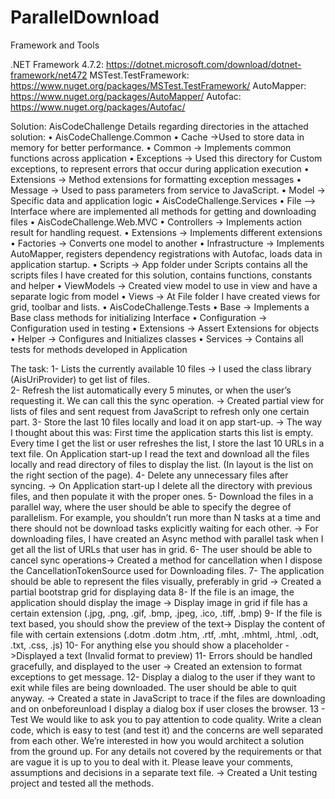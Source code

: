 # ParallelDownload

Framework and Tools

.NET Framework 4.7.2: https://dotnet.microsoft.com/download/dotnet-framework/net472
MSTest.TestFramework: https://www.nuget.org/packages/MSTest.TestFramework/
AutoMapper: https://www.nuget.org/packages/AutoMapper/
Autofac: https://www.nuget.org/packages/Autofac/

Solution: AisCodeChallenge
Details regarding directories in the attached solution:
•	AisCodeChallenge.Common
•	Cache ->Used to store data in memory for better performance. 
•	Common -> Implements common functions across application
•	Exceptions -> Used this directory for Custom exceptions, to represent errors that occur during application execution
•	Extensions -> Method extensions for formatting exception messages
•	Message -> Used to pass parameters from service to JavaScript.
•	Model -> Specific data and application logic
•	AisCodeChallenge.Services
•	File –> Interface where are implemented all methods for getting and downloading files
•	AisCodeChallenge.Web.MVC
•	Controllers -> Implements action result for handling request.
•	Extensions -> Implements different extensions 
•	Factories -> Converts one model to another
•	Infrastructure -> Implements AutoMapper, registers dependency registrations with Autofac, loads data in application startup.
•	Scripts -> App folder under Scripts contains all the scripts files I have created for this solution, contains functions, constants and helper
•	ViewModels -> Created view model to use in view and have a separate logic from model
•	Views -> At File folder I have created views for grid, toolbar and lists.
•	AisCodeChallenge.Tests
•	Base -> Implements a Base class methods for initializing Interface
•	Configuration -> Configuration used in testing
•	Extensions -> Assert Extensions for objects
•	Helper -> Configures and Initializes classes
•	Services -> Contains all tests for methods developed in Application


The task:
1- Lists the currently available 10 files -> I used the class library (AisUriProvider) to get list of files.  
2- Refresh the list automatically every 5 minutes, or when the user’s requesting it. We can call this the sync operation. -> Created partial view for lists of files and sent request from JavaScript to refresh only one certain part.
3- Store the last 10 files locally and load it on app start-up. -> The way I thought about this was: First time the application starts this list is empty. Every time I get the list or user refreshes the list, I store the last 10 URLs in a text file. On Application start-up I read the text and download all the files locally and read directory of files to display the list. (In layout is the list on the right section of the page).
4- Delete any unnecessary files after syncing. -> On Application start-up I delete all the directory with previous files, and then populate it with the proper ones.
5- Download the files in a parallel way, where the user should be able to specify the degree of parallelism. For example, you shouldn’t run more than N tasks at a time and there should not be download tasks explicitly waiting for each other. -> For downloading files, I have created an Async method with parallel task when I get all the list of URLs that user has in grid.
6- The user should be able to cancel sync operations-> Created a method for cancellation when I dispose the CancellationTokenSource used for Downloading files.
7- The application should be able to represent the files visually, preferably in grid -> Created a partial bootstrap grid for displaying data 
8- If the file is an image, the application should display the image -> Display image in grid if file has a certain extension (.jpg, .png, .gif, .bmp, .jpeg, .ico, .tiff, .bmp) 
9- If the file is text based, you should show the preview of the text-> Display the content of file with certain extensions (.dotm .dotm .htm, .rtf, .mht, .mhtml, .html, .odt, .txt, .css, .js) 
10- For anything else you should show a placeholder ->Displayed a text (Invalid format to preview)
11- Errors should be handled gracefully, and displayed to the user -> Created an extension to format exceptions to get message.
12- Display a dialog to the user if they want to exit while files are being downloaded. The user should be able to quit anyway. -> Created a state in JavaScript to trace if the files are downloading and on onbeforeunload I display a dialog box if user closes the browser.
13 - Test We would like to ask you to pay attention to code quality. Write a clean code, which is easy to test (and test it) and the concerns are well separated from each other. We’re interested in how you would architect a solution from the ground up. For any details not covered by the requirements or that are vague it is up to you to deal with it. Please leave your comments, assumptions and decisions in a separate text file. -> Created a Unit testing project and tested all the methods.

